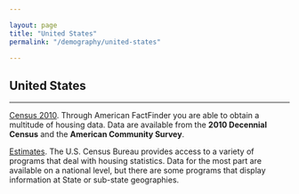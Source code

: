 ```yaml
---

layout: page
title: "United States"
permalink: "/demography/united-states"

---
```


## United States

- - -

[Census 2010](http://factfinder.census.gov/home/saff/aff_transition.html). Through American FactFinder you are able to obtain a multitude of housing data. Data are available from the **2010 Decennial Census** and the **American Community Survey**.

[Estimates](http://www.census.gov/hhes/www/housing.html). The U.S. Census Bureau provides access to a variety of programs that deal with housing statistics. Data for the most part are available on a national level, but there are some programs that display information at State or sub-state geographies.
